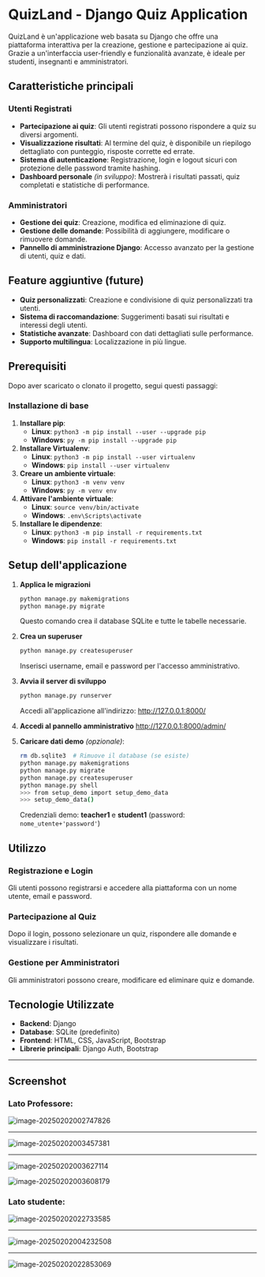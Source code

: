 # **QuizLand - Django Quiz Application**

QuizLand è un'applicazione web basata su Django che offre una piattaforma interattiva per la creazione, gestione e partecipazione ai quiz. Grazie a un'interfaccia user-friendly e funzionalità avanzate, è ideale per studenti, insegnanti e amministratori.

## **Caratteristiche principali**

### **Utenti Registrati**

- **Partecipazione ai quiz**: Gli utenti registrati possono rispondere a quiz su diversi argomenti.
- **Visualizzazione risultati**: Al termine del quiz, è disponibile un riepilogo dettagliato con punteggio, risposte corrette ed errate.
- **Sistema di autenticazione**: Registrazione, login e logout sicuri con protezione delle password tramite hashing.
- **Dashboard personale** *(in sviluppo)*: Mostrerà i risultati passati, quiz completati e statistiche di performance.

### **Amministratori**

- **Gestione dei quiz**: Creazione, modifica ed eliminazione di quiz.
- **Gestione delle domande**: Possibilità di aggiungere, modificare o rimuovere domande.
- **Pannello di amministrazione Django**: Accesso avanzato per la gestione di utenti, quiz e dati.

## **Feature aggiuntive (future)**

- **Quiz personalizzati**: Creazione e condivisione di quiz personalizzati tra utenti.
- **Sistema di raccomandazione**: Suggerimenti basati sui risultati e interessi degli utenti.
- **Statistiche avanzate**: Dashboard con dati dettagliati sulle performance.
- **Supporto multilingua**: Localizzazione in più lingue.

## **Prerequisiti**

Dopo aver scaricato o clonato il progetto, segui questi passaggi:

### **Installazione di base**

1. **Installare pip**:
   - **Linux**: `python3 -m pip install --user --upgrade pip`
   - **Windows**: `py -m pip install --upgrade pip`
2. **Installare Virtualenv**:
   - **Linux**: `python3 -m pip install --user virtualenv`
   - **Windows**: `pip install --user virtualenv`
3. **Creare un ambiente virtuale**:
   - **Linux**: `python3 -m venv venv`
   - **Windows**: `py -m venv env`
4. **Attivare l'ambiente virtuale**:
   - **Linux**: `source venv/bin/activate`
   - **Windows**: `.env\Scripts\activate`
5. **Installare le dipendenze**:
   - **Linux**: `python3 -m pip install -r requirements.txt`
   - **Windows**: `pip install -r requirements.txt`

## **Setup dell'applicazione**

1. **Applica le migrazioni**

   ```bash
   python manage.py makemigrations
   python manage.py migrate
   ```

   Questo comando crea il database SQLite e tutte le tabelle necessarie.

2. **Crea un superuser**

   ```bash
   python manage.py createsuperuser
   ```

   Inserisci username, email e password per l'accesso amministrativo.

3. **Avvia il server di sviluppo**

   ```bash
   python manage.py runserver
   ```

   Accedi all'applicazione all'indirizzo: http://127.0.0.1:8000/

4. **Accedi al pannello amministrativo** http://127.0.0.1:8000/admin/

5. **Caricare dati demo** *(opzionale)*:

   ```bash
   rm db.sqlite3  # Rimuove il database (se esiste)
   python manage.py makemigrations
   python manage.py migrate
   python manage.py createsuperuser
   python manage.py shell
   >>> from setup_demo import setup_demo_data
   >>> setup_demo_data()
   ```

   Credenziali demo: **teacher1** e **student1** (password: `nome_utente+'password'`)

## **Utilizzo**

### **Registrazione e Login**

Gli utenti possono registrarsi e accedere alla piattaforma con un nome utente, email e password.

### **Partecipazione al Quiz**

Dopo il login, possono selezionare un quiz, rispondere alle domande e visualizzare i risultati.

### **Gestione per Amministratori**

Gli amministratori possono creare, modificare ed eliminare quiz e domande.

## **Tecnologie Utilizzate**

- **Backend**: Django
- **Database**: SQLite (predefinito)
- **Frontend**: HTML, CSS, JavaScript, Bootstrap
- **Librerie principali**: Django Auth, Bootstrap

------

## **Screenshot**

### Lato Professore:

![image-20250202002747826](img\image-20250202002747826.png)

---

![image-20250202003457381](img\image-20250202003949589.png)

---

![image-20250202003627114](img\image-20250202003627114.png)

![image-20250202003608179](img\image-20250202003608179.png)

### Lato studente:
![image-20250202022733585](img\image-20250202022733585.png)

---

![image-20250202004232508](img\image-20250202004232508.png)

---

![image-20250202022853069](img\image-20250202022853069.png)
